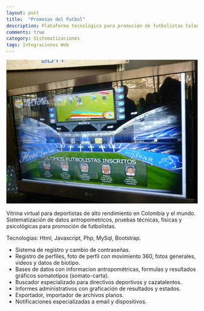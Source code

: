 ```yaml
---
layout: post
title:  "Promesas del Futbol"
description: Plataforma tecnológica para promoción de futbolistas Colombianos en el exterior.
comments: true
category: Sistematizaciones
tags: Integraciones Web
---
```

<img src="/public/imgs/proyectos/promesas.jpg" />

Vitrina virtual para deportistas de alto rendimiento en Colombia y el mundo. Sistematización de datos antropometricos, pruebas técnicas, físicas y psicológicas para promoción de futbolistas.

Tecnologias: Html, Javascript, Php, MySql, Bootstrap.

* Sistema de registro y cambio de contraseñas.
* Registro de perfiles, foto de perfil con movimiento 360, fotos generales, videos y datos de biotipo. 
* Bases de datos con informacion antropométricas, formulas y resultados gráficos somatotipos (somato-carta). 
* Buscador especializado para directivos deportivos y cazatalentos.
* Informes administrativos con graficación de resultados y estados. 
* Exportador, importador de archivos planos.
* Notificaciones especializadas a email y dispositivos. 
